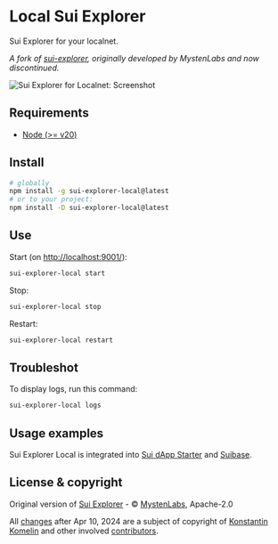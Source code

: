 # Local Sui Explorer

Sui Explorer for your localnet.

_A fork of [sui-explorer](https://github.com/MystenLabs/sui-explorer), originally developed by MystenLabs and now discontinued._

![Sui Explorer for Localnet: Screenshot](https://repository-images.githubusercontent.com/797627100/052271ab-2ee5-4560-8c24-bda45edb608c)

## Requirements

- [Node (>= v20)](https://nodejs.org/en/download/)

## Install

```bash
# globally
npm install -g sui-explorer-local@latest
# or to your project:
npm install -D sui-explorer-local@latest
```

## Use

Start (on [http://localhost:9001/](http://localhost:9001/)):

```bash
sui-explorer-local start
```

Stop:

```bash
sui-explorer-local stop
```

Restart:

```bash
sui-explorer-local restart
```

## Troubleshot

To display logs, run this command:

```bash
sui-explorer-local logs
```

## Usage examples

Sui Explorer Local is integrated into [Sui dApp Starter](https://github.com/kkomelin/sui-dapp-starter) and [Suibase](https://github.com/ChainMovers/suibase).

## License & copyright

Original version of [Sui Explorer](https://github.com/MystenLabs/sui-explorer) - &copy; [MystenLabs](https://github.com/MystenLabs), Apache-2.0

All [changes](./CHANGELOG.md) after Apr 10, 2024 are a subject of copyright of [Konstantin Komelin](https://github.com/kkomelin) and other involved [contributors](https://github.com/kkomelin/sui-explorer/graphs/contributors).
